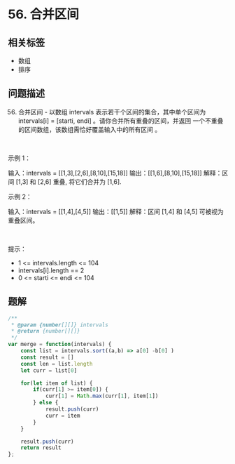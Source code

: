 
# 56. 合并区间

## 相关标签

- 数组
- 排序

## 问题描述 

56. 合并区间 - 以数组 intervals 表示若干个区间的集合，其中单个区间为 intervals[i] = [starti, endi] 。请你合并所有重叠的区间，并返回 一个不重叠的区间数组，该数组需恰好覆盖输入中的所有区间 。

 

示例 1：


输入：intervals = [[1,3],[2,6],[8,10],[15,18]]
输出：[[1,6],[8,10],[15,18]]
解释：区间 [1,3] 和 [2,6] 重叠, 将它们合并为 [1,6].


示例 2：


输入：intervals = [[1,4],[4,5]]
输出：[[1,5]]
解释：区间 [1,4] 和 [4,5] 可被视为重叠区间。

 

提示：

 * 1 <= intervals.length <= 104
 * intervals[i].length == 2
 * 0 <= starti <= endi <= 104

## 题解


```ts
/**
 * @param {number[][]} intervals
 * @return {number[][]}
 */
var merge = function(intervals) {
    const list = intervals.sort((a,b) => a[0] -b[0] )
    const result = []
    const len = list.length 
    let curr = list[0]

    for(let item of list) {
        if(curr[1] >= item[0]) {
            curr[1] = Math.max(curr[1], item[1])
        } else {
            result.push(curr)
            curr = item
        }
    }

    result.push(curr)
    return result
};
````